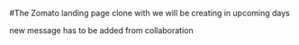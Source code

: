 #The Zomato landing page clone with we will be creating in upcoming days  

new message has to be added from collaboration
